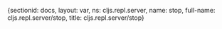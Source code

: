 {sectionid: docs, layout: var, ns: cljs.repl.server, name: stop, full-name: cljs.repl.server/stop,
  title: cljs.repl.server/stop}
